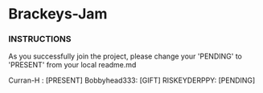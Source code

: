 # Brackeys-Jam

### INSTRUCTIONS 

As you successfully join the project, please change your 'PENDING' to 'PRESENT' from your local readme.md

Curran-H : [PRESENT] 
Bobbyhead333: [GIFT]
RISKEYDERPPY: [PENDING]
